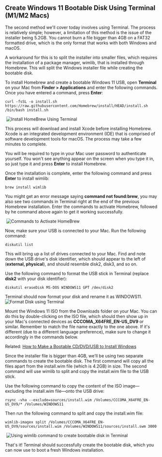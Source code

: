 ##  Create Windows 11 Bootable Disk Using Terminal (M1/M2 Macs)

The second method we'll cover today involves using Terminal. The  process is relatively simple; however, a limitation of this method is  the issue of the installer being 5.2GB. You cannot burn a file bigger  than 4GB on a FAT32 formatted drive, which is the only format that works with both Windows and macOS.

A workaround for this is to split the installer into smaller files,  which requires the installation of a package manager, wimlib, that is  installed through Homebrew. This will split the Windows installer file  while creating the bootable disk.

To install Homebrew and create a bootable Windows 11 USB, open **Terminal** on your Mac from **Finder > Applications** and enter the following commands. Once you have entered a command, press **Enter**:

```
curl -fsSL -o install.sh https://raw.githubusercontent.com/Homebrew/install/HEAD/install.sh
/bin/bash install.sh
```

​       ![Install HomeBrew Using Terminal](/Users/liottar/projects/262life/262life.github.io/Typora/Windows-10-Bootable-Disk-Mac-Install-Homebrew.png)  

 This process will download and install Xcode before installing  Homebrew. Xcode is an integrated development environment (IDE) that is  comprised of software development tools for macOS. The process may take a few minutes to complete.

You will be required to type in your Mac user password to  authenticate yourself. You won't see anything appear on the screen when  you type it in, so just type it and press **Enter** to install Homebrew.

Once the installation is complete, enter the following command and press **Enter** to install wimlib:

```
brew install wimlib
```

You might get an error message saying **command not found:brew**, you may also see two commands in Terminal right at the end of the  previous Homebrew installation. Enter the commands to activate Homebrew, followed by he command above again to get it working successfully.

​       ![Commands to Activate HomeBrew](/Users/liottar/projects/262life/262life.github.io/Typora/Windows-10-Bootable-Disk-Mac-Install-Homebrew.jpg)  



 Now, make sure your USB is connected to your Mac. Run the following command:

```
diskutil list
```

This will bring up a list of drives connected to your Mac. Find and  note down the USB drive's disk identifier, which should appear to the  left of (**external, physical**), and should resemble disk2, disk3, and so on.

<iframe id="google_ads_iframe_/39363775/MUO_InContent_728x90_Desktop_4" srcdoc="<body></body>" style="position: absolute; width: 0px; height: 0px; left: 0px; right: 0px; z-index: -1; border: 0px none;" width="0" height="0"></iframe>

Use the following command to format the USB stick in Terminal (replace **disk2** with your disk identifier):

```
diskutil eraseDisk MS-DOS WINDOWS11 GPT /dev/disk2
```

Terminal should now format your disk and rename it as WINDOWS11.       ![Format Disk using Terminal](/Users/liottar/projects/262life/262life.github.io/Typora/Create-Windows-11-Bootable-Disk-Diskutil.png )  

 Mount the Windows 11 ISO from the Downloads folder on your Mac. You  can do this by double-clicking on the ISO file, which should then show  up in your Mac's connected devices as **CCCOMA_X64FRE_EN-US_DV9** or similar. Remember to match the file name exactly to the one above.  If it's different (due to a different language preference), make sure to change it accordingly in the commands below.

Related: [How to Make a Bootable CD/DVD/USB to Install Windows](https://www.makeuseof.com/tag/make-bootable-usb-cd-dvd-install-windows-using-iso-file/)

Since the installer file is bigger than 4GB, we'll be using two  separate commands to create the bootable disk. The first command will  copy all the files apart from the install.wim file (which is 4.2GB) in  size. The second command will use wimlib to split and copy the  install.wim file to the USB stick.

Use the following command to copy the content of the ISO image—excluding the install.wim file—onto the USB drive:

<iframe id="google_ads_iframe_/39363775/MUO_InContent_728x90_Desktop_5" srcdoc="<body></body>" style="position: absolute; width: 0px; height: 0px; left: 0px; right: 0px; z-index: -1; border: 0px none;" width="0" height="0"></iframe>

```
rsync -vha --exclude=sources/install.wim /Volumes/CCCOMA_X64FRE_EN-US_DV9/* /Volumes/WINDOWS11
```

Then run the following command to split and copy the install.wim file:

```
wimlib-imagex split /Volumes/CCCOMA_X64FRE_EN-US_DV9/sources/install.wim /Volumes/WINDOWS11/sources/install.swm 3000
```

​       ![Using wimlib command to create bootable disk in Terminal](/Users/liottar/projects/262life/262life.github.io/Typora/Create-Windows-11-Bootable-Disk-wimlib.png)  

 That's it! Terminal should successfully create the bootable disk, which you can now use to boot a fresh Windows installation. 



##  
